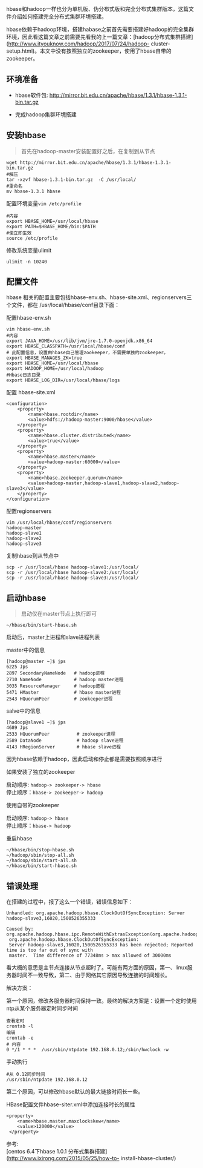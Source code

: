 hbase和hadoop一样也分为单机版、伪分布式版和完全分布式集群版本，这篇文件介绍如何搭建完全分布式集群环境搭建。

hbase依赖于hadoop环境，搭建habase之前首先需要搭建好hadoop的完全集群环境，因此看这篇文章之前需要先看我的上一篇文章：[hadoop分布式集群搭建](http://www.ityouknow.com/hadoop/2017/07/24/hadoop-
cluster-setup.html)。本文中没有按照独立的zookeeper，使用了hbase自带的zookeeper。

## 环境准备

  * hbase软件包: http://mirror.bit.edu.cn/apache/hbase/1.3.1/hbase-1.3.1-bin.tar.gz  

  * 完成hadoop集群环境搭建

## 安装hbase

> 首先在hadoop-master安装配置好之后，在复制到从节点

    
    
    wget http://mirror.bit.edu.cn/apache/hbase/1.3.1/hbase-1.3.1-bin.tar.gz
    #解压
    tar -xzvf hbase-1.3.1-bin.tar.gz  -C /usr/local/
    #重命名 
    mv hbase-1.3.1 hbase

配置环境变量`vim /etc/profile`

    
    
    #内容
    export HBASE_HOME=/usr/local/hbase
    export PATH=$HBASE_HOME/bin:$PATH
    #使立即生效
    source /etc/profile

修改系统变量ulimit

    
    
    ulimit -n 10240

## 配置文件

hbase 相关的配置主要包括hbase-env.sh、hbase-site.xml、regionservers三个文件，都在
/usr/local/hbase/conf目录下面：

配置hbase-env.sh

    
    
    vim hbase-env.sh
    #内容
    export JAVA_HOME=/usr/lib/jvm/jre-1.7.0-openjdk.x86_64
    export HBASE_CLASSPATH=/usr/local/hbase/conf
    # 此配置信息，设置由hbase自己管理zookeeper，不需要单独的zookeeper。
    export HBASE_MANAGES_ZK=true
    export HBASE_HOME=/usr/local/hbase
    export HADOOP_HOME=/usr/local/hadoop
    #Hbase日志目录
    export HBASE_LOG_DIR=/usr/local/hbase/logs

配置 hbase-site.xml

    
    
    <configuration>
        <property>
            <name>hbase.rootdir</name>
            <value>hdfs://hadoop-master:9000/hbase</value>
        </property>
        <property>
            <name>hbase.cluster.distributed</name>
            <value>true</value>
        </property>
        <property>
            <name>hbase.master</name>
            <value>hadoop-master:60000</value>
        </property>
        <property>
            <name>hbase.zookeeper.quorum</name>
            <value>hadoop-master,hadoop-slave1,hadoop-slave2,hadoop-slave3</value>
        </property>
    </configuration>

配置regionservers

    
    
    vim /usr/local/hbase/conf/regionservers
    hadoop-master
    hadoop-slave1
    hadoop-slave2
    hadoop-slave3

复制hbase到从节点中

    
    
    scp -r /usr/local/hbase hadoop-slave1:/usr/local/
    scp -r /usr/local/hbase hadoop-slave2:/usr/local/
    scp -r /usr/local/hbase hadoop-slave3:/usr/local/

## 启动hbase

> 启动仅在master节点上执行即可

    
    
    ~/hbase/bin/start-hbase.sh

启动后，master上进程和slave进程列表

master中的信息

    
    
    [hadoop@master ~]$ jps
    6225 Jps
    2897 SecondaryNameNode   # hadoop进程
    2710 NameNode            # hadoop master进程
    3035 ResourceManager     # hadoop进程
    5471 HMaster             # hbase master进程
    2543 HQuorumPeer         # zookeeper进程

salve中的信息

    
    
    [hadoop@slave1 ~]$ jps
    4689 Jps
    2533 HQuorumPeer          # zookeeper进程
    2589 DataNode             # hadoop slave进程
    4143 HRegionServer        # hbase slave进程

因为hbase依赖于hadoop，因此启动和停止都是需要按照顺序进行

如果安装了独立的zookeeper

启动顺序: `hadoop-> zookeeper-> hbase`  
停止顺序：`hbase-> zookeeper-> hadoop`

使用自带的zookeeper

启动顺序: `hadoop-> hbase`  
停止顺序：`hbase-> hadoop`

重启hbase

    
    
    ~/hbase/bin/stop-hbase.sh
    ~/hadoop/sbin/stop-all.sh
    ~/hadoop/sbin/start-all.sh
    ~/hbase/bin/start-hbase.sh

## 错误处理

在搭建的过程中，报了这么一个错误，错误信息如下：

    
    
    Unhandled: org.apache.hadoop.hbase.ClockOutOfSyncException: Server hadoop-slave3,16020,1500526355333
    
    Caused by: org.apache.hadoop.hbase.ipc.RemoteWithExtrasException(org.apache.hadoop.hbase.ClockOutOfSyncException):   
     org.apache.hadoop.hbase.ClockOutOfSyncException:       
     Server hadoop-slave3,16020,1500526355333 has been rejected; Reported time is too far out of sync with  
     master.  Time difference of 77348ms > max allowed of 30000ms

看大概的意思是主节点连接从节点超时了。可能有两方面的原因，第一、linux服务器时间不一致导致，第二、由于网络其它原因导致连接的时间超长。

解决方案：

第一个原因，修改各服务器时间保持一致。最终的解决方案是：设置一个定时使用ntp从某个服务器定时同步时间

    
    
    查看定时 
    crontab -l
    编辑
    crontab -e 
    # 内容
    0 */1 * * *  /usr/sbin/ntpdate 192.168.0.12;/sbin/hwclock -w

手动执行

    
    
    #从 0.12同步时间
    /usr/sbin/ntpdate 192.168.0.12

第二个原因，可以修改hbase默认的最大链接时间长一些。

HBase配置文件hbase-siter.xml中添加连接时长的属性

    
    
    <property>
        <name>hbase.master.maxclockskew</name>
        <value>120000</value>
     </property>

参考:  
[centos 6.4下hbase 1.0.1 分布式集群搭建](http://www.ixirong.com/2015/05/25/how-to-
install-hbase-cluster/)

